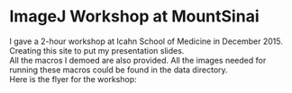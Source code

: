 # ImageJ Workshop at MountSinai
I gave a 2-hour workshop at Icahn School of Medicine in December 2015. Creating this site to put my presentation slides.  
All the macros I demoed are also provided. All the images needed for running these macros could be found in the data directory.  
Here is the flyer for the workshop:


